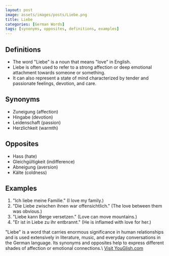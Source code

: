 ```yaml
---
layout: post
image: assets/images/posts/Liebe.png
title: Liebe
categories: [German Words]
tags: [synonyms, opposites, definitions, examples]
---
```


## Definitions

- The word "Liebe" is a noun that means "love" in English.
- Liebe is often used to refer to a strong affection or deep emotional attachment towards someone or something. 
- It can also represent a state of mind characterized by tender and passionate feelings, devotion, and care.

## Synonyms

- Zuneigung (affection)
- Hingabe (devotion)
- Leidenschaft (passion)
- Herzlichkeit (warmth)

## Opposites

- Hass (hate)
- Gleichgültigkeit (indifference)
- Abneigung (aversion)
- Kälte (coldness)

## Examples

1. "Ich liebe meine Familie." (I love my family.)
2. "Die Liebe zwischen ihnen war offensichtlich." (The love between them was obvious.)
3. "Liebe kann Berge versetzen." (Love can move mountains.)
4. "Er ist in Liebe zu ihr entbrannt." (He is inflamed with love for her.)

"Liebe" is a word that carries enormous significance in human relationships and is used extensively in literature, music, and everyday conversations in the German language. Its synonyms and opposites help to express different shades of affection or emotional connections.\ <a id="yg-widget-0" class="youglish-widget" data-query="Liebe" data-lang="german" data-components="8412" data-auto-start="0" data-bkg-color="theme_light" data-title="How%20to%20pronounce%20Liebe%20in%20German"  rel="nofollow" href="https://youglish.com">Visit YouGlish.com</a><script async src="https://youglish.com/public/emb/widget.js" charset="utf-8"></script>